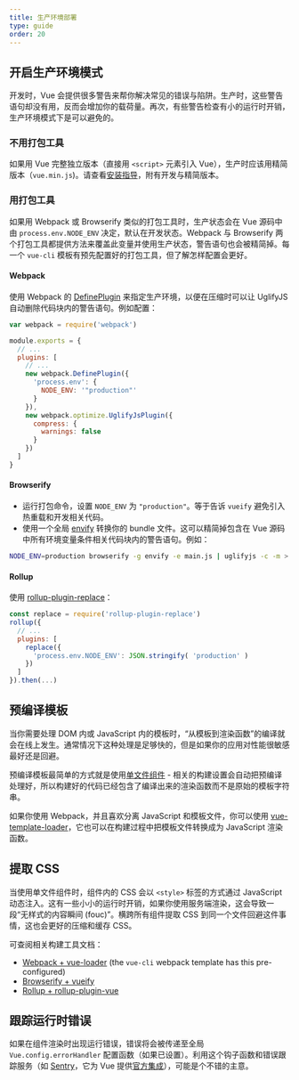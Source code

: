 ```yaml
---
title: 生产环境部署
type: guide
order: 20
---
```


## 开启生产环境模式

开发时，Vue 会提供很多警告来帮你解决常见的错误与陷阱。生产时，这些警告语句却没有用，反而会增加你的载荷量。再次，有些警告检查有小的运行时开销，生产环境模式下是可以避免的。

### 不用打包工具

如果用 Vue 完整独立版本（直接用 `<script>` 元素引入 Vue），生产时应该用精简版本（`vue.min.js`)。请查看[安装指导](installation.html#独立版本)，附有开发与精简版本。

### 用打包工具

如果用 Webpack 或 Browserify 类似的打包工具时，生产状态会在 Vue 源码中由 `process.env.NODE_ENV` 决定，默认在开发状态。Webpack 与 Browserify 两个打包工具都提供方法来覆盖此变量并使用生产状态，警告语句也会被精简掉。每一个 `vue-cli` 模板有预先配置好的打包工具，但了解怎样配置会更好。

#### Webpack

使用 Webpack 的 [DefinePlugin](http://webpack.github.io/docs/list-of-plugins.html#defineplugin) 来指定生产环境，以便在压缩时可以让 UglifyJS 自动删除代码块内的警告语句。例如配置：

``` js
var webpack = require('webpack')

module.exports = {
  // ...
  plugins: [
    // ...
    new webpack.DefinePlugin({
      'process.env': {
        NODE_ENV: '"production"'
      }
    }),
    new webpack.optimize.UglifyJsPlugin({
      compress: {
        warnings: false
      }
    })
  ]
}
```

#### Browserify

- 运行打包命令，设置 `NODE_ENV` 为 `"production"`。等于告诉 `vueify` 避免引入热重载和开发相关代码。
- 使用一个全局 [envify](https://github.com/hughsk/envify) 转换你的 bundle 文件。这可以精简掉包含在 Vue 源码中所有环境变量条件相关代码块内的警告语句。例如：

``` bash
NODE_ENV=production browserify -g envify -e main.js | uglifyjs -c -m > build.js
```

#### Rollup

使用 [rollup-plugin-replace](https://github.com/rollup/rollup-plugin-replace)：

``` js
const replace = require('rollup-plugin-replace')
rollup({
  // ...
  plugins: [
    replace({
      'process.env.NODE_ENV': JSON.stringify( 'production' )
    })
  ]
}).then(...)
```

## 预编译模板

当你需要处理 DOM 内或 JavaScript 内的模板时，“从模板到渲染函数”的编译就会在线上发生。通常情况下这种处理是足够快的，但是如果你的应用对性能很敏感最好还是回避。

预编译模板最简单的方式就是使用[单文件组件](./single-file-components.html) - 相关的构建设置会自动把预编译处理好，所以构建好的代码已经包含了编译出来的渲染函数而不是原始的模板字符串。

如果你使用 Webpack，并且喜欢分离 JavaScript 和模板文件，你可以使用 [vue-template-loader](https://github.com/ktsn/vue-template-loader)，它也可以在构建过程中把模板文件转换成为 JavaScript 渲染函数。

## 提取 CSS

当使用单文件组件时，组件内的 CSS 会以 `<style>` 标签的方式通过 JavaScript 动态注入。这有一些小小的运行时开销，如果你使用服务端渲染，这会导致一段“无样式的内容瞬间 (fouc)”。横跨所有组件提取 CSS 到同一个文件回避这件事情，这也会更好的压缩和缓存 CSS。

可查阅相关构建工具文档：

- [Webpack + vue-loader](http://vue-loader.vuejs.org/en/configurations/extract-css.html) (the `vue-cli` webpack template has this pre-configured)
- [Browserify + vueify](https://github.com/vuejs/vueify#css-extraction)
- [Rollup + rollup-plugin-vue](https://github.com/znck/rollup-plugin-vue#options)

## 跟踪运行时错误

如果在组件渲染时出现运行错误，错误将会被传递至全局 `Vue.config.errorHandler` 配置函数（如果已设置）。利用这个钩子函数和错误跟踪服务（如 [Sentry](https://sentry.io)，它为 Vue 提供[官方集成](https://sentry.io/for/vue/)），可能是个不错的主意。
